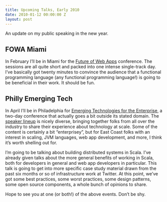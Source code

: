 ```yaml
---
title: Upcoming Talks, Early 2010
date: 2010-01-12 00:00:00 Z
layout: post
---
```





An update on my public speaking in the new year.

FOWA Miami
----------

In February I’ll be in Miami for the [Future of Web Apps](http://events.carsonified.com/fowa/2010/miami) conference. The sessions are all quite short and packed into one intense single-track day. I’ve basically got twenty minutes to convince the audience that a functional programming language (any functional programming language!) is going to be beneficial in their work. It should be fun.

Philly Emerging Tech
--------------------

In April I’ll be in Philadelphia for [Emerging Technologies for the Enterprise](http://www.phillyemergingtech.com/), a two-day conference that actually goes a bit outside its stated domain. The [speaker lineup](http://www.phillyemergingtech.com/speakers) is nicely diverse, bringing together folks from all over the industry to share their experience about technology at scale. Some of the content is certainly a bit “enterprisey”, but for East Coast folks with an interest in scaling, JVM languages, web app development, and more, I think it’s worth shelling out for.

I’m going to be talking about building distributed systems in Scala. I’ve already given talks about the more general benefits of working in Scala, both for developers in general and web app developers in particular. This talk is going to get into more specific case study material drawn from the past six months or so of infrastructure work at Twitter. At this point, we’ve got some best practices, some worst practices, some design patterns, some open source components, a whole bunch of opinions to share.

Hope to see you at one (or both!) of the above events. Don’t be shy.
